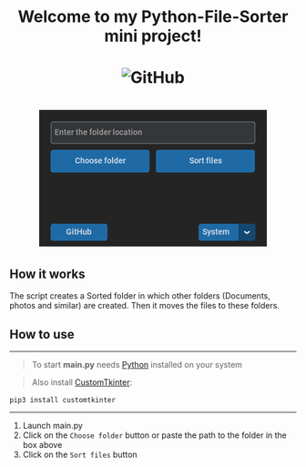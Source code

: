 <div align="center">
    <h1>
    Welcome to my Python-File-Sorter mini project!
    </h1>
</div>

<h1 align="center">
    <a><img alt="GitHub" src="https://img.shields.io/github/license/nikallow/Python-File-Sorter?style=for-the-badge&color=dark%20green"></a>
</h1>

<h1 align="center">
    <a> <img src="imgs/Dark_blue.png"> </a>
</h1>

## How it works
The script creates a Sorted folder in which other folders (Documents, photos and similar) are created. Then it moves the files to these folders.

## How to use
---
> To start __main.py__ needs [Python](https://www.python.org/) installed on your system

> Also install [CustomTkinter](https://github.com/TomSchimansky/CustomTkinter):  
```
pip3 install customtkinter
```
---
1. Launch main.py
2. Click on the ```Choose folder``` button or paste the path to the folder in the box above
3. Click on the ```Sort files``` button